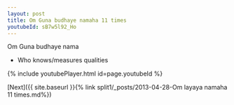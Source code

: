 ```yaml
---
layout: post
title: Om Guna budhaye namaha 11 times
youtubeId: sB7w5l92_Ho
---
```

 
 
Om Guna budhaye nama 
 
 -  Who knows/measures qualities 
 
  
 
  
 
 
 
 
 
 


{% include youtubePlayer.html id=page.youtubeId %}
 
[Next]({{ site.baseurl }}{% link  split1/_posts/2013-04-28-Om layaya namaha 11 times.md%})
 
